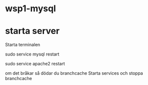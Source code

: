 # wsp1-mysql

# starta server

Starta terminalen

  sudo service mysql restart
  
  sudo service apache2   restart
  
  om det bråkar så dödar du branchcache
  Starta services och stoppa branchcache

